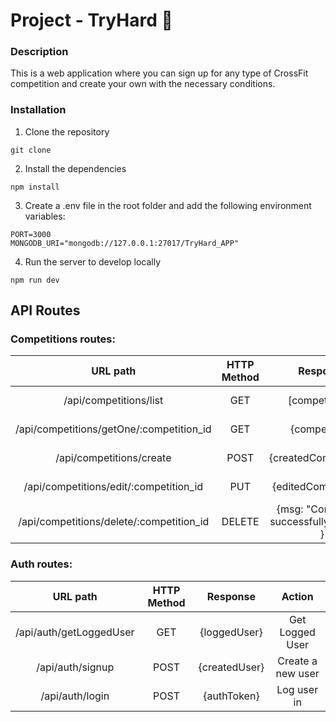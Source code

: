 # Project - TryHard :muscle: #

### Description ###
This is a web application where you can sign up for any type of CrossFit competition and create your own with the necessary conditions.

### Installation ###
1. Clone the repository
```
git clone
```

2. Install the dependencies
```
npm install
```

3. Create a .env file in the root folder and add the following environment variables:
```
PORT=3000
MONGODB_URI="mongodb://127.0.0.1:27017/TryHard_APP"
```
4. Run the server to develop locally
```
npm run dev
```

## API Routes ##

### **Competitions routes**:

| URL path                    | HTTP Method       | Response                          | Action                        |
| :--------------------------:|:-----------------:| :--------------------------------:| :----------------------------:|
| /api/competitions/list       | GET               | [competitions]                     | Get all competitions     |
| /api/competitions/getOne/:competition_id            | GET               | {competition}                | Get one Competitions     |
| /api/competitions/create            | POST               | {createdCompetitions}                | Create Competition      |
| /api/competitions/edit/:competition_id            | PUT               | {editedCompetitions}                | Edit one competition     |
| /api/competitions/delete/:competition_id           | DELETE               | {msg: "Competition successfully deleted!" }                | Delete one competition     |

### **Auth routes**:

| URL path                    | HTTP Method       | Response                          | Action                        |
| :--------------------------:|:-----------------:| :--------------------------------:| :----------------------------:|
| /api/auth/getLoggedUser     | GET               | {loggedUser}                            | Get Logged User             |
| /api/auth/signup            | POST              | {createdUser}    | Create a new user             |
| /api/auth/login             | POST              | {authToken}                       | Log user in             |
